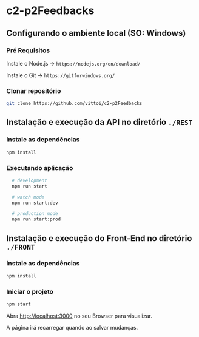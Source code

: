 # c2-p2Feedbacks

## Configurando o ambiente local (SO: Windows)
  ### Pré Requisitos
  
   Instale o Node.js -> `https://nodejs.org/en/download/` 
   
   Instale o Git -> `https://gitforwindows.org/`

  ### Clonar repositório 
  ```bash
  git clone https://github.com/vittoi/c2-p2Feedbacks
  ```
  
  
  
 ## Instalação e execução da API no diretório `./REST`
  
  ### Instale as dependências
  ```bash
  npm install
  ```
  
  ### Executando aplicação
  ```bash
    # development
    npm run start

    # watch mode
    npm run start:dev

    # production mode
    npm run start:prod
  ```
 ## Instalação e execução do Front-End no diretório `./FRONT`
   ### Instale as dependências
  ```bash
  npm install
  ```
  
  ### Iniciar o projeto
  ```bash
  npm start
  ```

  Abra [http://localhost:3000](http://localhost:3000) no seu Browser para visualizar.

  A página irá recarregar quando ao salvar mudanças.

